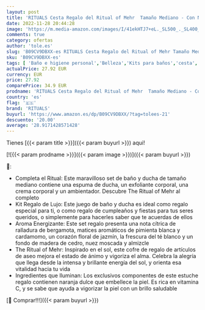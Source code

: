 ```yaml
---
layout: post
title: 'RITUALS Cesta Regalo del Ritual of Mehr  Tamaño Mediano - Con Naranja Dulce y Madera de Cedro - Propiedades Energizantes y Estimulantes con Vitamina C'
date: 2022-11-28 20:44:28
image: 'https://m.media-amazon.com/images/I/41ekHTJ7+eL._SL500_._SL400_.jpg'
comments: true
category: ofertas
author: 'tole.es'
slug: 'B09CV9DBXX-es RITUALS Cesta Regalo del Ritual of Mehr Tamaño Mediano -...'
sku: 'B09CV9DBXX-es'
tags: [ 'Baño e higiene personal','Belleza','Kits para baños','cesta','regalo','rituals','🇪🇸', ]
actualPrice: 27.92 EUR
currency: EUR
price: 27.92
comparePrice: 34.9 EUR
prodname: 'RITUALS Cesta Regalo del Ritual of Mehr  Tamaño Mediano - Con Naranja Dulce y Madera de Cedro - Propiedades Energizantes y Estimulantes con Vitamina C'
country: 'es'
flag: '🇪🇸'
brand: 'RITUALS'
buyurl: 'https://www.amazon.es/dp/B09CV9DBXX/?tag=tolees-21'
descuento: '20.00'
average: '28.9171428571428'
---
```


Tienes [{{< param title >}}]({{< param buyurl >}}) aqui!

[![{{< param prodname >}}]({{< param image >}})]({{< param buyurl >}})

🔎:

- Completa el Ritual: Este maravilloso set de baño y ducha de tamaño mediano contiene una espuma de ducha, un exfoliante corporal, una crema corporal y un ambientador. Descubre The Ritual of Mehr al completo
- Kit Regalo de Lujo: Este juego de baño y ducha es ideal como regalo especial para ti, o como regalo de cumpleaños y fiestas para tus seres queridos, o simplemente para hacerles saber que te acuerdas de ellos
- Aroma Energizante: Este set regalo presenta una nota cítrica de ralladura de bergamota, matices aromáticos de pimienta blanca y cardamomo, un corazón floral de jazmín, la frescura del té blanco y un fondo de madera de cedro, nuez moscada y almizcle
- The Ritual of Mehr: Inspirado en el sol, este cofre de regalo de artículos de aseo mejora el estado de ánimo y vigoriza el alma. Celebra la alegría que llega desde la intensa y brillante energía del sol, y orienta esa vitalidad hacia tu vida
- Ingredientes que Iluminan: Los exclusivos componentes de este estuche regalo contienen naranja dulce que embellece la piel. Es rica en vitamina C, y se sabe que ayuda a vigorizar la piel con un brillo saludable

[🛒 Comprar!!!]({{< param buyurl >}})
